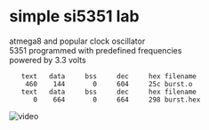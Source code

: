 #  simple si5351 lab

atmega8 and popular clock oscillator<br>
5351 programmed with predefined frequencies<br>
powered by 3.3 volts<br>

`   text   data	    bss	    dec	    hex	filename`<br>
`    460    144	      0	    604	    25c	burst.o`<br>
`   text   data	    bss	    dec	    hex	filename`<br>
`      0    664	      0	    664	    298	burst.hex`<br>

![video](video.gif)
